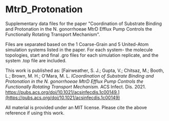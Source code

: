 # MtrD_Protonation

Supplementary data files for the paper "Coordination of Substrate Binding and Protonation in the N. gonorrhoeae MtrD Efflux Pump Controls the Functionally Rotating Transport Mechanism".

Files are separated based on the 1 Coarse-Grain and 5 United-Atom simulation systems listed in the paper. For each system- the molecule topologies, start and final .gro files for each simulation replicate, and the system .top file are included. 

This work is published as: 
[Fairweather, S. J.; Gupta, V.; Chitsaz, M.; Booth, L.; Brown, M. H.; O’Mara, M. L. *ICoordination of Substrate Binding and Protonation in the N. gonorrhoeae MtrD Efflux Pump Controls the Functionally Rotating Transport Mechanism.* ACS Infect. Dis. 2021. https://pubs.acs.org/doi/10.1021/acsinfecdis.1c00149.](https://pubs.acs.org/doi/10.1021/acsinfecdis.1c00149)

All material is provided under an MIT license. Please cite the above reference if using this work. 
